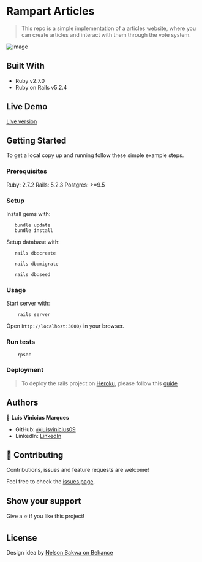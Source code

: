 # Rampart Articles

> This repo is a simple implementation of a articles website, where you can create articles and interact with them through the vote system.
> 
![image](https://user-images.githubusercontent.com/60414217/112017583-814b5b80-8b0c-11eb-81e4-1d3e3a1f3d5c.png)

## Built With

- Ruby v2.7.0
- Ruby on Rails v5.2.4

## Live Demo

[Live version](https://pure-dawn-81263.herokuapp.com)


## Getting Started

To get a local copy up and running follow these simple example steps.

### Prerequisites

Ruby: 2.7.2
Rails: 5.2.3
Postgres: >=9.5

### Setup

Install gems with:

```
   bundle update
   bundle install
```

Setup database with:

```
   rails db:create
   
   rails db:migrate
   
   rails db:seed 
```
### Usage

Start server with:

```
    rails server
```

Open `http://localhost:3000/` in your browser.

### Run tests

```
    rpsec
```

### Deployment

> To deploy the rails project on [Heroku](www.heroku.com), please follow this [guide](https://devcenter.heroku.com/articles/getting-started-with-rails6#heroku-gems)

## Authors

👤 **Luis Vinicius Marques**

- GitHub: [@luisvinicius09](https://github.com/luisvinicius09)
- LinkedIn: [LinkedIn](https://linkedin.com/in/luis-vinicius)

## 🤝 Contributing

Contributions, issues and feature requests are welcome!

Feel free to check the [issues page](https://github.com/luisvinicius09/ror-social-scaffold/issues).

## Show your support

Give a ⭐️ if you like this project!

## License

Design idea by [Nelson Sakwa on Behance](https://www.behance.net/sakwadesignstudio)

